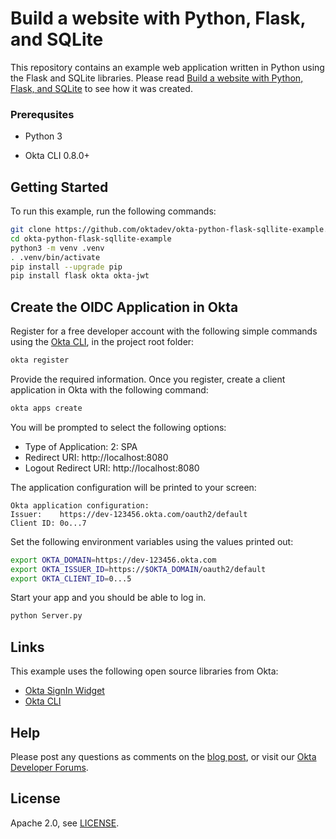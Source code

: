 # Build a website with Python, Flask, and SQLite

This repository contains an example web application written in Python using the Flask and SQLite libraries. Please read [Build a website with Python, Flask, and SQLite]() to see how it was created.

### Prerequsites

- Python 3
* Okta CLI 0.8.0+

## Getting Started

To run this example, run the following commands:

```bash
git clone https://github.com/oktadev/okta-python-flask-sqllite-example.git
cd okta-python-flask-sqllite-example
python3 -m venv .venv
. .venv/bin/activate
pip install --upgrade pip
pip install flask okta okta-jwt
```

## Create the OIDC Application in Okta

Register for a free developer account with the following simple commands using the [Okta CLI](https://github.com/okta/okta-cli), in the project root folder:

```bash
okta register
```

Provide the required information. Once you register, create a client application in Okta with the following command:

```bash
okta apps create
```

You will be prompted to select the following options:
* Type of Application: 2: SPA
* Redirect URI: http://localhost:8080
* Logout Redirect URI: http://localhost:8080

The application configuration will be printed to your screen:

```
Okta application configuration:
Issuer:    https://dev-123456.okta.com/oauth2/default
Client ID: 0o...7
```

Set the following environment variables using the values printed out:

```bash
export OKTA_DOMAIN=https://dev-123456.okta.com
export OKTA_ISSUER_ID=https://$OKTA_DOMAIN/oauth2/default
export OKTA_CLIENT_ID=0...5
```

Start your app and you should be able to log in.

```bash
python Server.py
```

## Links

This example uses the following open source libraries from Okta:

* [Okta SignIn Widget](https://github.com/okta/okta-signin-widget)
* [Okta CLI](https://github.com/okta/okta-cli)

## Help

Please post any questions as comments on the [blog post](https://developer.okta.com/blog/...), or visit our [Okta Developer Forums](https://devforum.okta.com/).

## License

Apache 2.0, see [LICENSE](LICENSE).
